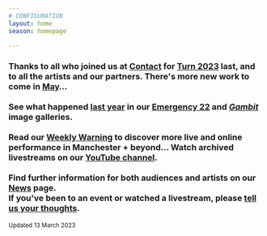 ```yaml
---
# CONFIGURATION
layout: home
season: homepage

---
```

### Thanks to all who joined us at <a href="https://contactmcr.com" target="_blank">Contact</a> for [Turn 2023](/current/2023-turn) last, and to all the artists and our partners. There's more new work to come in [May](/current/2023)…<br><br>See what happened [last year](/archive/2022) in our [Emergency 22](/galleries/2022-emergency) and [*Gambit*](/galleries/2022-gambit) image galleries.<br><br>Read our <a href="https://wordofwarning.posthaven.com" target="_blank">Weekly Warning</a> to discover more live and online performance in Manchester + beyond…  Watch archived livestreams on our <a href="https://youtube.com/@warnmcr" target="_blank">YouTube channel</a>.<br><br>Find further information for both audiences and artists on our [News](/news) page.<br>If you've been to an event or watched a livestream, please <a href="http://bit.ly/warnmcrfeedback" target="_blank">tell us your thoughts</a>.         
<small>Updated 13 March 2023</small>
